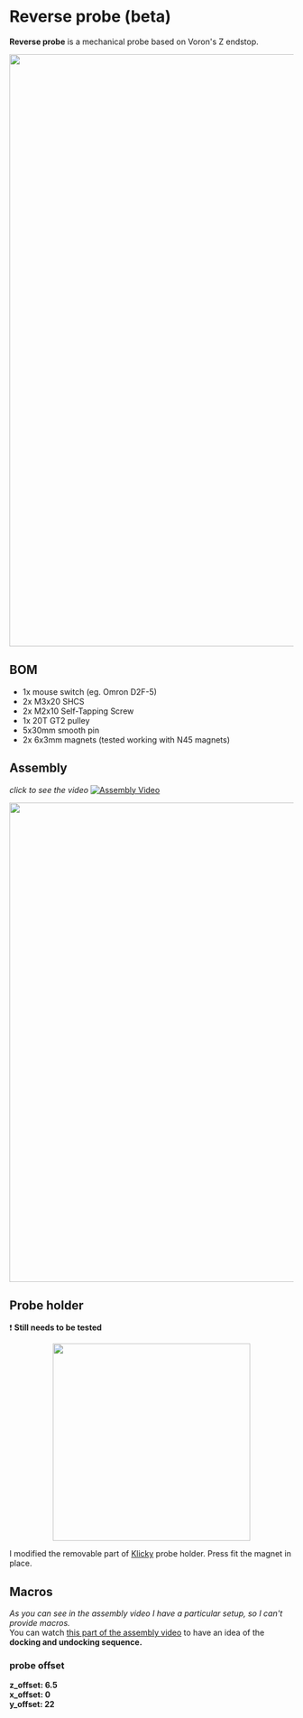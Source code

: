 # Reverse probe (beta)
**Reverse probe** is a mechanical probe based on Voron's Z endstop.
<p align="center">
  <img width="1050" src="https://user-images.githubusercontent.com/44800440/188014465-065af8de-f46c-436f-bcae-0b9f048c78ec.jpg">
</p>

## BOM

* 1x mouse switch (eg. Omron D2F-5)
* 2x M3x20 SHCS
* 2x M2x10 Self-Tapping Screw
* 1x 20T GT2 pulley
* 5x30mm smooth pin
* 2x 6x3mm magnets (tested working with N45 magnets)

## Assembly
*click to see the video*
[![Assembly Video](https://user-images.githubusercontent.com/44800440/188210821-8fd1178c-1e3d-4187-9ab7-67bd1f57ba7a.png)](https://www.youtube.com/watch?v=pl0y2BOf33Q "YouTube")

<p align="center">
  <a href="https://youtu.be/pl0y2BOf33Q?t" title="video text"><img src="https://user-images.githubusercontent.com/44800440/188210821-8fd1178c-1e3d-4187-9ab7-67bd1f57ba7a.png" width="850"></a>
</p>

## Probe holder

:heavy_exclamation_mark: **Still needs to be tested**

<p align="center">
  <img width="350" src="https://user-images.githubusercontent.com/44800440/188212080-591d0747-9640-4fdb-a3e9-648b4b30eba7.png">
</p>

I modified the removable part of [Klicky](https://github.com/jlas1/Klicky-Probe) probe holder. Press fit the magnet in place.

## Macros
*As you can see in the assembly video I have a particular setup, so I can't provide macros.* \
You can watch [this part of the assembly video](https://youtu.be/pl0y2BOf33Q?t=92) to have an idea of the **docking and undocking sequence.**

### probe offset
**z_offset: 6.5 \
x_offset: 0 \
y_offset: 22**

